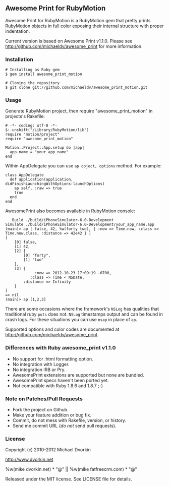 ## Awesome Print for RubyMotion ##
Awesome Print for RubyMotion is a RubyMotion gem that pretty prints RubyMotion objects in full color
exposing their internal structure with proper indentation.

Current version is based on Awesome Print v1.1.0. Please see http://github.com/michaeldv/awesome_print
for more information.

### Installation ###
    # Installing as Ruby gem
    $ gem install awesome_print_motion

    # Cloning the repository
    $ git clone git://github.com/michaeldv/awesome_print_motion.git

### Usage ###
Generate RubyMotion project, then require "awesome_print_motion" in projects's Rakefile:

    # -*- coding: utf-8 -*-
    $:.unshift("/Library/RubyMotion/lib")
    require "motion/project"
    require "awesome_print_motion"

    Motion::Project::App.setup do |app|
      app.name = "your_app_name"
    end

Within AppDelegate you can use <code>ap object, options</code> method. For example:

    class AppDelegate
      def application(application, didFinishLaunchingWithOptions:launchOptions)
        ap self, :raw => true
        true
      end
    end

AwesomePrint also becomes available in RubyMotion console:

       Build ./build/iPhoneSimulator-6.0-Development
    Simulate ./build/iPhoneSimulator-6.0-Development/your_app_name.app
    (main)> ap [ false, 42, %w(forty two), { :now => Time.now, :class => Time.now.class, :distance => 42e42 } ]
    [
        [0] false,
        [1] 42,
        [2] [
            [0] "forty",
            [1] "two"
        ],
        [3] {
                 :now => 2012-10-23 17:09:19 -0700,
               :class => Time < NSDate,
            :distance => Infinity
        }
    ]
    => nil
    (main)> ap [1,2,3]

There are some occasions where the framework's `NSLog` has qualities that traditional ruby `puts` does not.  `NSLog` timestamps output and can be found in crash logs.  For these situations you can use `nsap` in place of `ap`.

Supported options and color codes are documented at http://github.com/michaeldv/awesome_print. 

### Differences with Ruby awesome_print v1.1.0 ###
* No support for :html formatting option.
* No integration with Logger.
* No integration IRB or Pry.
* AwesomePrint extensions are supported but none are bundled.
* AwesomePrint specs haven't been ported yet.
* Not compatible with Ruby 1.8.6 and 1.8.7 ;-)


### Note on Patches/Pull Requests ###
* Fork the project on Github.
* Make your feature addition or bug fix.
* Commit, do not mess with Rakefile, version, or history.
* Send me commit URL (*do not* send pull requests).

### License ###
Copyright (c) 2010-2012 Michael Dvorkin

http://www.dvorkin.net

%w(mike dvorkin.net) * "@" || %w(mike fatfreecrm.com) * "@"

Released under the MIT license. See LICENSE file for details.
